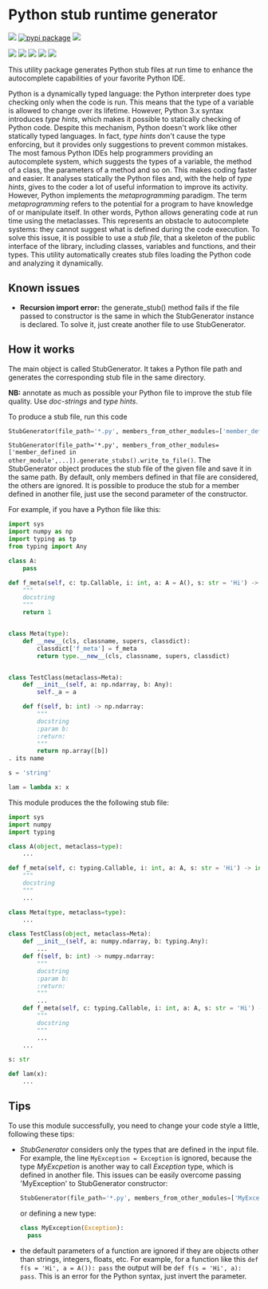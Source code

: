# Python stub runtime generator
![](https://github.com/micheleantonazzi/python-stub-runtime-generator/workflows/Build/badge.svg?branch=main)
[![pypi package](https://img.shields.io/pypi/v/stub-generator.svg)](https://pypi.org/project/stub-generator/)
[![](https://sonarcloud.io/api/project_badges/measure?project=micheleantonazzi_python-stub-runtime-generator&metric=coverage)](https://sonarcloud.io/dashboard/index/micheleantonazzi_python-stub-runtime-generator)



[![](https://sonarcloud.io/api/project_badges/measure?project=micheleantonazzi_python-stub-runtime-generator&metric=alert_status)](https://sonarcloud.io/dashboard/index/micheleantonazzi_python-stub-runtime-generator)
[![](https://sonarcloud.io/api/project_badges/measure?project=micheleantonazzi_python-stub-runtime-generator&metric=sqale_rating)](https://sonarcloud.io/dashboard/index/micheleantonazzi_python-stub-runtime-generator)
[![](https://sonarcloud.io/api/project_badges/measure?project=micheleantonazzi_python-stub-runtime-generator&metric=reliability_rating)](https://sonarcloud.io/dashboard/index/micheleantonazzi_python-stub-runtime-generator)
[![](https://sonarcloud.io/api/project_badges/measure?project=micheleantonazzi_python-stub-runtime-generator&metric=security_rating)](https://sonarcloud.io/dashboard/index/micheleantonazzi_python-stub-runtime-generator)
[![](https://sonarcloud.io/api/project_badges/measure?project=micheleantonazzi_python-stub-runtime-generator&metric=vulnerabilities)](https://sonarcloud.io/dashboard/index/micheleantonazzi_python-stub-runtime-generator)

This utility package generates Python stub files at run time to enhance the autocomplete capabilities of your favorite Python IDE.

Python is a dynamically typed language: the Python interpreter does type checking only when the code is run. This means that the type of a variable is allowed to change over its lifetime. 
However, Python 3.x syntax introduces *type hints*, which makes it possible to statically checking of Python code. 
Despite this mechanism, Python doesn't work like other statically typed languages. 
In fact, *type hints* don't cause the type enforcing, but it provides only suggestions to prevent common mistakes.
The most famous Python IDEs help programmers providing an autocomplete system, which suggests the types of a variable, the method of a class, the parameters of a method and so on.
This makes coding faster and easier. It analyses statically the Python files and, with the help of *type hints*, gives to the coder a lot of useful information to improve its activity.
However, Python implements the *metaprogramming* paradigm.
The term *metaprogramming* refers to the potential for a program to have knowledge of or manipulate itself.
In other words, Python allows generating code at run time using the metaclasses.
This represents an obstacle to autocomplete systems: they cannot suggest what is defined during the code execution.
To solve this issue, it is possible to use a *stub file*,
that a skeleton of the public interface of the library, including classes, variables and functions, and their types.
This utility automatically creates stub files loading the Python code and analyzing it dynamically.

## Known issues

* **Recursion import error:** the generate_stub() method fails if the file passed to constructor is the same in which the StubGenerator instance is declared. To solve it, just create another file to use StubGenerator.

## How it works

The main object is called StubGenerator. It takes a Python file path and generates the corresponding stub file in the same directory. 

**NB:** annotate as much as possible your Python file to improve the stub file quality. Use *doc-strings* and *type hints*.

To produce a stub file, run this code 

```python
StubGenerator(file_path='*.py', members_from_other_modules=['member_defined_in_other_module',...]).generate_stubs().write_to_file()
```

```StubGenerator(file_path='*.py', members_from_other_modules=['member_defined in other_module',...]).generate_stubs().write_to_file()```. The StubGenerator object produces the stub file of the given file and save it in the same path. By default, only members defined in that file are considered, the others are ignored. It is possible to produce the stub for a member defined in another file, just use the second parameter of the constructor.

For example, if you have a Python file like this:

```python
import sys
import numpy as np
import typing as tp
from typing import Any

class A:
    pass

def f_meta(self, c: tp.Callable, i: int, a: A = A(), s: str = 'Hi') -> int:
    """
    docstring
    """
    return 1


class Meta(type):
    def __new__(cls, classname, supers, classdict):
        classdict['f_meta'] = f_meta
        return type.__new__(cls, classname, supers, classdict)


class TestClass(metaclass=Meta):
    def __init__(self, a: np.ndarray, b: Any):
        self._a = a

    def f(self, b: int) -> np.ndarray:
        """
        docstring
        :param b:
        :return:
        """
        return np.array([b])
. its name 

s = 'string'

lam = lambda x: x
```

This module produces the the following stub file:

```python
import sys
import numpy
import typing

class A(object, metaclass=type):
	...

def f_meta(self, c: typing.Callable, i: int, a: A, s: str = 'Hi') -> int:
	"""
	docstring
	"""
	...

class Meta(type, metaclass=type):
	...

class TestClass(object, metaclass=Meta):
	def __init__(self, a: numpy.ndarray, b: typing.Any):
		...
	def f(self, b: int) -> numpy.ndarray:
		"""
		docstring
		:param b:
		:return:
		"""
		...
	def f_meta(self, c: typing.Callable, i: int, a: A, s: str = 'Hi') -> int:
		"""
		docstring
		"""
		...
	...

s: str

def lam(x):
	...
```

## Tips

To use this module successfully, you need to change your code style a little, following these tips:

* *StubGenerator* considers only the types that are defined in the input file. For example, the line ```MyException = Exception``` is ignored, because the type *MyExcpetion* is another way to call *Exception* type, which is defined in another file. This issues can be easily overcome passing 'MyException' to StubGenerator constructor:

  ```python
  StubGenerator(file_path='*.py', members_from_other_modules=['MyException']).generate_stubs().write_to_file()
  ```

  or defining a new type:

  ```python
  class MyException(Exception):
  	pass
  ```

* the default parameters of a function are ignored if they are objects other than strings, integers, floats, etc. For example, for a function like this ```def f(s = 'Hi', a = A()): pass``` the output will be ```def f(s = 'Hi', a): pass```. This is an error for the Python syntax, just invert the parameter.